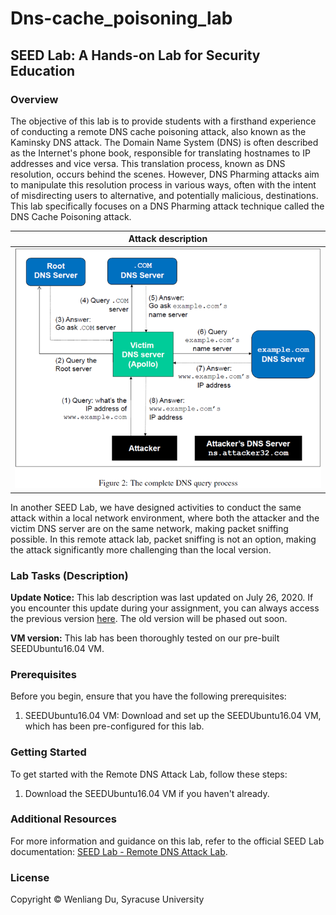 # Dns-cache_poisoning_lab
## SEED Lab: A Hands-on Lab for Security Education

### Overview

The objective of this lab is to provide students with a firsthand experience of conducting a remote DNS cache poisoning attack, also known as the Kaminsky DNS attack. The Domain Name System (DNS) is often described as the Internet's phone book, responsible for translating hostnames to IP addresses and vice versa. This translation process, known as DNS resolution, occurs behind the scenes. However, DNS Pharming attacks aim to manipulate this resolution process in various ways, often with the intent of misdirecting users to alternative, and potentially malicious, destinations. This lab specifically focuses on a DNS Pharming attack technique called the DNS Cache Poisoning attack.

| Attack description |
| :---: |
| <img src="pics/dns.png" alt="dns" width="700" /> |

In another SEED Lab, we have designed activities to conduct the same attack within a local network environment, where both the attacker and the victim DNS server are on the same network, making packet sniffing possible. In this remote attack lab, packet sniffing is not an option, making the attack significantly more challenging than the local version.

### Lab Tasks (Description)

**Update Notice:** This lab description was last updated on July 26, 2020. If you encounter this update during your assignment, you can always access the previous version [here](chrome-extension://efaidnbmnnnibpcajpcglclefindmkaj/https://seedsecuritylabs.org/Labs_16.04/PDF/DNS_Remote.pdf). The old version will be phased out soon.

**VM version:** This lab has been thoroughly tested on our pre-built SEEDUbuntu16.04 VM.

### Prerequisites

Before you begin, ensure that you have the following prerequisites:

1. SEEDUbuntu16.04 VM: Download and set up the SEEDUbuntu16.04 VM, which has been pre-configured for this lab.

### Getting Started

To get started with the Remote DNS Attack Lab, follow these steps:

1. Download the SEEDUbuntu16.04 VM if you haven't already.


### Additional Resources

For more information and guidance on this lab, refer to the official SEED Lab documentation: [SEED Lab - Remote DNS Attack Lab](https://seedsecuritylabs.org/Labs_16.04/Networking/DNS_Remote/).

### License

Copyright © Wenliang Du, Syracuse University
